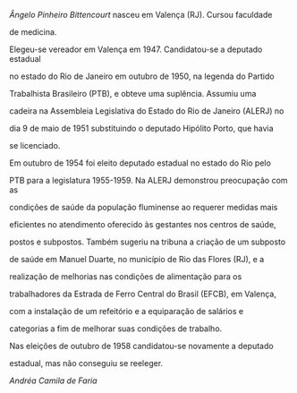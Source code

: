 

*Ângelo Pinheiro Bittencourt* nasceu em Valença (RJ). Cursou faculdade

de medicina.



Elegeu-se vereador em Valença em 1947. Candidatou-se a deputado estadual

no estado do Rio de Janeiro em outubro de 1950, na legenda do Partido

Trabalhista Brasileiro (PTB), e obteve uma suplência. Assumiu uma

cadeira na Assembleia Legislativa do Estado do Rio de Janeiro (ALERJ) no

dia 9 de maio de 1951 substituindo o deputado Hipólito Porto, que havia

se licenciado.



Em outubro de 1954 foi eleito deputado estadual no estado do Rio pelo

PTB para a legislatura 1955-1959. Na ALERJ demonstrou preocupação com as

condições de saúde da população fluminense ao requerer medidas mais

eficientes no atendimento oferecido às gestantes nos centros de saúde,

postos e subpostos. Também sugeriu na tribuna a criação de um subposto

de saúde em Manuel Duarte, no município de Rio das Flores (RJ), e a

realização de melhorias nas condições de alimentação para os

trabalhadores da Estrada de Ferro Central do Brasil (EFCB), em Valença,

com a instalação de um refeitório e a equiparação de salários e

categorias a fim de melhorar suas condições de trabalho.



Nas eleições de outubro de 1958 candidatou-se novamente a deputado

estadual, mas não conseguiu se reeleger.



*Andréa Camila de Faria*




